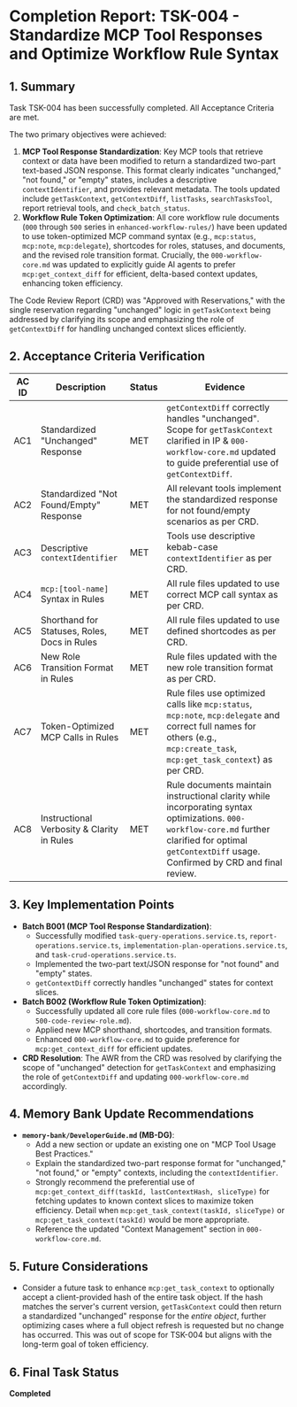 # Completion Report: TSK-004 - Standardize MCP Tool Responses and Optimize Workflow Rule Syntax

## 1. Summary
Task TSK-004 has been successfully completed. All Acceptance Criteria are met.

The two primary objectives were achieved:
1.  **MCP Tool Response Standardization**: Key MCP tools that retrieve context or data have been modified to return a standardized two-part text-based JSON response. This format clearly indicates "unchanged," "not found," or "empty" states, includes a descriptive `contextIdentifier`, and provides relevant metadata. The tools updated include `getTaskContext`, `getContextDiff`, `listTasks`, `searchTasksTool`, report retrieval tools, and `check_batch_status`.
2.  **Workflow Rule Token Optimization**: All core workflow rule documents (`000` through `500` series in `enhanced-workflow-rules/`) have been updated to use token-optimized MCP command syntax (e.g., `mcp:status`, `mcp:note`, `mcp:delegate`), shortcodes for roles, statuses, and documents, and the revised role transition format. Crucially, the `000-workflow-core.md` was updated to explicitly guide AI agents to prefer `mcp:get_context_diff` for efficient, delta-based context updates, enhancing token efficiency.

The Code Review Report (CRD) was "Approved with Reservations," with the single reservation regarding "unchanged" logic in `getTaskContext` being addressed by clarifying its scope and emphasizing the role of `getContextDiff` for handling unchanged context slices efficiently.

## 2. Acceptance Criteria Verification

| AC ID | Description                                      | Status | Evidence                                                                                                                                                                                             |
|-------|--------------------------------------------------|--------|------------------------------------------------------------------------------------------------------------------------------------------------------------------------------------------------------|
| AC1   | Standardized "Unchanged" Response                | MET    | `getContextDiff` correctly handles "unchanged". Scope for `getTaskContext` clarified in IP & `000-workflow-core.md` updated to guide preferential use of `getContextDiff`.                               |
| AC2   | Standardized "Not Found/Empty" Response          | MET    | All relevant tools implement the standardized response for not found/empty scenarios as per CRD.                                                                                                     |
| AC3   | Descriptive `contextIdentifier`                  | MET    | Tools use descriptive kebab-case `contextIdentifier` as per CRD.                                                                                                                                     |
| AC4   | `mcp:[tool-name]` Syntax in Rules                | MET    | All rule files updated to use correct MCP call syntax as per CRD.                                                                                                                                    |
| AC5   | Shorthand for Statuses, Roles, Docs in Rules     | MET    | All rule files updated to use defined shortcodes as per CRD.                                                                                                                                         |
| AC6   | New Role Transition Format in Rules              | MET    | Rule files updated with the new role transition format as per CRD.                                                                                                                                   |
| AC7   | Token-Optimized MCP Calls in Rules               | MET    | Rule files use optimized calls like `mcp:status`, `mcp:note`, `mcp:delegate` and correct full names for others (e.g., `mcp:create_task`, `mcp:get_task_context`) as per CRD.                      |
| AC8   | Instructional Verbosity & Clarity in Rules       | MET    | Rule documents maintain instructional clarity while incorporating syntax optimizations. `000-workflow-core.md` further clarified for optimal `getContextDiff` usage. Confirmed by CRD and final review. |

## 3. Key Implementation Points

*   **Batch B001 (MCP Tool Response Standardization)**:
    *   Successfully modified `task-query-operations.service.ts`, `report-operations.service.ts`, `implementation-plan-operations.service.ts`, and `task-crud-operations.service.ts`.
    *   Implemented the two-part text/JSON response for "not found" and "empty" states.
    *   `getContextDiff` correctly handles "unchanged" states for context slices.
*   **Batch B002 (Workflow Rule Token Optimization)**:
    *   Successfully updated all core rule files (`000-workflow-core.md` to `500-code-review-role.md`).
    *   Applied new MCP shorthand, shortcodes, and transition formats.
    *   Enhanced `000-workflow-core.md` to guide preference for `mcp:get_context_diff` for efficient updates.
*   **CRD Resolution**: The AWR from the CRD was resolved by clarifying the scope of "unchanged" detection for `getTaskContext` and emphasizing the role of `getContextDiff` and updating `000-workflow-core.md` accordingly.

## 4. Memory Bank Update Recommendations

*   **`memory-bank/DeveloperGuide.md` (MB-DG)**:
    *   Add a new section or update an existing one on "MCP Tool Usage Best Practices."
    *   Explain the standardized two-part response format for "unchanged," "not found," or "empty" contexts, including the `contextIdentifier`.
    *   Strongly recommend the preferential use of `mcp:get_context_diff(taskId, lastContextHash, sliceType)` for fetching updates to known context slices to maximize token efficiency. Detail when `mcp:get_task_context(taskId, sliceType)` or `mcp:get_task_context(taskId)` would be more appropriate.
    *   Reference the updated "Context Management" section in `000-workflow-core.md`.

## 5. Future Considerations

*   Consider a future task to enhance `mcp:get_task_context` to optionally accept a client-provided hash of the entire task object. If the hash matches the server's current version, `getTaskContext` could then return a standardized "unchanged" response for the *entire object*, further optimizing cases where a full object refresh is requested but no change has occurred. This was out of scope for TSK-004 but aligns with the long-term goal of token efficiency.

## 6. Final Task Status

**Completed**

